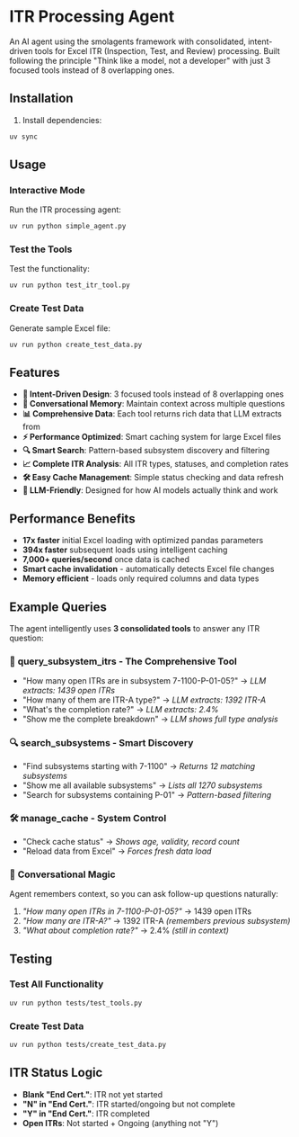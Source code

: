 # ITR Processing Agent

An AI agent using the smolagents framework with consolidated, intent-driven tools for Excel ITR (Inspection, Test, and Review) processing. Built following the principle "Think like a model, not a developer" with just 3 focused tools instead of 8 overlapping ones.

## Installation

1. Install dependencies:
```bash
uv sync
```

## Usage

### Interactive Mode
Run the ITR processing agent:
```bash
uv run python simple_agent.py
```

### Test the Tools
Test the functionality:
```bash
uv run python test_itr_tool.py
```

### Create Test Data
Generate sample Excel file:
```bash
uv run python create_test_data.py
```

## Features

- **🎯 Intent-Driven Design**: 3 focused tools instead of 8 overlapping ones
- **🧠 Conversational Memory**: Maintain context across multiple questions  
- **📊 Comprehensive Data**: Each tool returns rich data that LLM extracts from
- **⚡ Performance Optimized**: Smart caching system for large Excel files
- **🔍 Smart Search**: Pattern-based subsystem discovery and filtering
- **📈 Complete ITR Analysis**: All ITR types, statuses, and completion rates
- **🛠️ Easy Cache Management**: Simple status checking and data refresh
- **🤖 LLM-Friendly**: Designed for how AI models actually think and work

## Performance Benefits

- **17x faster** initial Excel loading with optimized pandas parameters
- **394x faster** subsequent loads using intelligent caching
- **7,000+ queries/second** once data is cached
- **Smart cache invalidation** - automatically detects Excel file changes
- **Memory efficient** - loads only required columns and data types

## Example Queries

The agent intelligently uses **3 consolidated tools** to answer any ITR question:

### 🎯 **query_subsystem_itrs** - The Comprehensive Tool
- "How many open ITRs are in subsystem 7-1100-P-01-05?" → *LLM extracts: 1439 open ITRs*
- "How many of them are ITR-A type?" → *LLM extracts: 1392 ITR-A*  
- "What's the completion rate?" → *LLM extracts: 2.4%*
- "Show me the complete breakdown" → *LLM shows full type analysis*

### 🔍 **search_subsystems** - Smart Discovery
- "Find subsystems starting with 7-1100" → *Returns 12 matching subsystems*
- "Show me all available subsystems" → *Lists all 1270 subsystems*
- "Search for subsystems containing P-01" → *Pattern-based filtering*

### 🛠️ **manage_cache** - System Control  
- "Check cache status" → *Shows age, validity, record count*
- "Reload data from Excel" → *Forces fresh data load*

### 🧠 **Conversational Magic**
Agent remembers context, so you can ask follow-up questions naturally:
1. *"How many open ITRs in 7-1100-P-01-05?"* → 1439 open ITRs
2. *"How many are ITR-A?"* → 1392 ITR-A *(remembers previous subsystem)*
3. *"What about completion rate?"* → 2.4% *(still in context)*

## Testing

### Test All Functionality
```bash
uv run python tests/test_tools.py
```

### Create Test Data
```bash
uv run python tests/create_test_data.py
```

## ITR Status Logic

- **Blank "End Cert."**: ITR not yet started
- **"N" in "End Cert."**: ITR started/ongoing but not complete
- **"Y" in "End Cert."**: ITR completed
- **Open ITRs**: Not started + Ongoing (anything not "Y")